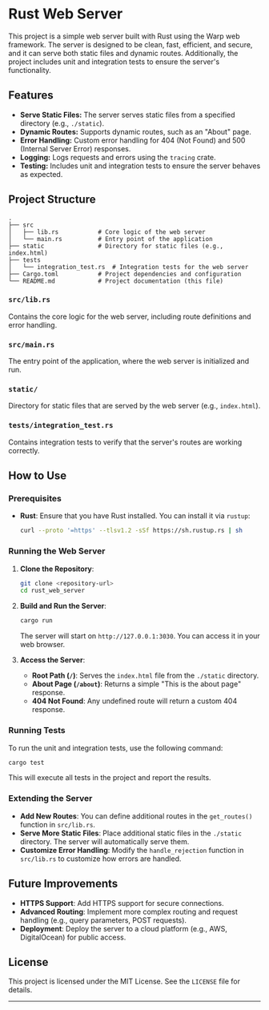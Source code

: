 # Rust Web Server

This project is a simple web server built with Rust using the Warp web framework. The server is designed to be clean, fast, efficient, and secure, and it can serve both static files and dynamic routes. Additionally, the project includes unit and integration tests to ensure the server's functionality.

## Features

- **Serve Static Files:** The server serves static files from a specified directory (e.g., `./static`).
- **Dynamic Routes:** Supports dynamic routes, such as an "About" page.
- **Error Handling:** Custom error handling for 404 (Not Found) and 500 (Internal Server Error) responses.
- **Logging:** Logs requests and errors using the `tracing` crate.
- **Testing:** Includes unit and integration tests to ensure the server behaves as expected.

## Project Structure

```plaintext
.
├── src
│   ├── lib.rs           # Core logic of the web server
│   └── main.rs          # Entry point of the application
├── static               # Directory for static files (e.g., index.html)
├── tests
│   └── integration_test.rs  # Integration tests for the web server
├── Cargo.toml           # Project dependencies and configuration
└── README.md            # Project documentation (this file)
```

### `src/lib.rs`

Contains the core logic for the web server, including route definitions and error handling.

### `src/main.rs`

The entry point of the application, where the web server is initialized and run.

### `static/`

Directory for static files that are served by the web server (e.g., `index.html`).

### `tests/integration_test.rs`

Contains integration tests to verify that the server's routes are working correctly.

## How to Use

### Prerequisites

- **Rust**: Ensure that you have Rust installed. You can install it via `rustup`:
  ```bash
  curl --proto '=https' --tlsv1.2 -sSf https://sh.rustup.rs | sh
  ```

### Running the Web Server

1. **Clone the Repository**:
   ```bash
   git clone <repository-url>
   cd rust_web_server
   ```

2. **Build and Run the Server**:
   ```bash
   cargo run
   ```

   The server will start on `http://127.0.0.1:3030`. You can access it in your web browser.

3. **Access the Server**:
   - **Root Path (`/`)**: Serves the `index.html` file from the `./static` directory.
   - **About Page (`/about`)**: Returns a simple "This is the about page" response.
   - **404 Not Found**: Any undefined route will return a custom 404 response.

### Running Tests

To run the unit and integration tests, use the following command:

```bash
cargo test
```

This will execute all tests in the project and report the results.

### Extending the Server

- **Add New Routes**: You can define additional routes in the `get_routes()` function in `src/lib.rs`.
- **Serve More Static Files**: Place additional static files in the `./static` directory. The server will automatically serve them.
- **Customize Error Handling**: Modify the `handle_rejection` function in `src/lib.rs` to customize how errors are handled.

## Future Improvements

- **HTTPS Support**: Add HTTPS support for secure connections.
- **Advanced Routing**: Implement more complex routing and request handling (e.g., query parameters, POST requests).
- **Deployment**: Deploy the server to a cloud platform (e.g., AWS, DigitalOcean) for public access.

## License

This project is licensed under the MIT License. See the `LICENSE` file for details.

---
